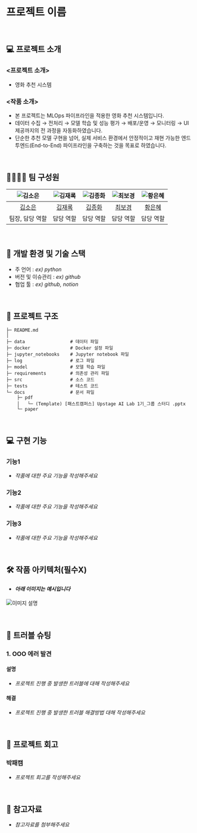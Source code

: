 # 프로젝트 이름

<br>

## 💻 프로젝트 소개
### <프로젝트 소개>
- 영화 추천 시스템

### <작품 소개>
- 본 프로젝트는 MLOps 파이프라인을 적용한 영화 추천 시스템입니다.
- 데이터 수집 → 전처리 → 모델 학습 및 성능 평가 → 배포/운영 → 모니터링 → UI 제공까지의 전 과정을 자동화하였습니다.
- 단순한 추천 모델 구현을 넘어, 실제 서비스 환경에서 안정적이고 재현 가능한 엔드투엔드(End-to-End) 파이프라인을 구축하는 것을 목표로 하였습니다.

<br>

## 👨‍👩‍👦‍👦 팀 구성원

| ![김소은](https://avatars.githubusercontent.com/u/156163982?v=4) | ![김재록](https://avatars.githubusercontent.com/u/156163982?v=4) | ![김종화](https://avatars.githubusercontent.com/u/156163982?v=4) | ![최보경](https://avatars.githubusercontent.com/u/156163982?v=4) | ![황은혜](https://avatars.githubusercontent.com/u/156163982?v=4) |
| :--------------------------------------------------------------: | :--------------------------------------------------------------: | :--------------------------------------------------------------: | :--------------------------------------------------------------: | :--------------------------------------------------------------: |
|            [김소은](https://github.com/oriori88)             |            [김재록](https://github.com/UpstageAILab)             |            [김종화](https://github.com/UpstageAILab)             |            [최보경](https://github.com/UpstageAILab)             |            [황은혜](https://github.com/UpstageAILab)             |
|                            팀장, 담당 역할                             |                            담당 역할                             |                            담당 역할                             |                            담당 역할                             |                            담당 역할                             |

<br>

## 🔨 개발 환경 및 기술 스택
- 주 언어 : _ex) python_
- 버전 및 이슈관리 : _ex) github_
- 협업 툴 : _ex) github, notion_

<br>

## 📁 프로젝트 구조
```
├─ README.md
│  
├─ data			    	# 데이터 파일
├─ docker			    # Docker 설정 파일
├─ jupyter_notebooks	# Jupyter notebook 파일
├─ log				    # 로그 파일
├─ model				# 모델 학습 파일
├─ requirements		    # 의존성 관리 파일
├─ src				    # 소스 코드
├─ tests				# 테스트 코드
└─ docs				    # 문서 파일
    ├─ pdf
    │   └─ (Template) [패스트캠퍼스] Upstage AI Lab 1기_그룹 스터디 .pptx
    └─ paper
```

<br>

## 💻​ 구현 기능
### 기능1
- _작품에 대한 주요 기능을 작성해주세요_
### 기능2
- _작품에 대한 주요 기능을 작성해주세요_
### 기능3
- _작품에 대한 주요 기능을 작성해주세요_

<br>

## 🛠️ 작품 아키텍처(필수X)
- #### _아래 이미지는 예시입니다_
![이미지 설명](https://miro.medium.com/v2/resize:fit:4800/format:webp/1*ub_u88a4MB5Uj-9Eb60VNA.jpeg)

<br>

## 🚨​ 트러블 슈팅
### 1. OOO 에러 발견

#### 설명
- _프로젝트 진행 중 발생한 트러블에 대해 작성해주세요_

#### 해결
- _프로젝트 진행 중 발생한 트러블 해결방법 대해 작성해주세요_

<br>

## 📌 프로젝트 회고
### 박패캠
- _프로젝트 회고를 작성해주세요_

<br>

## 📰​ 참고자료
- _참고자료를 첨부해주세요_
